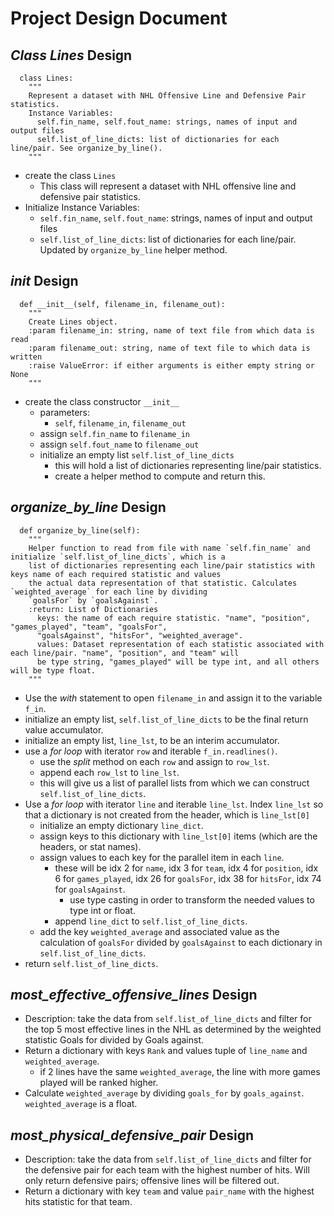 # Project Design Document

## *Class Lines* Design
```
  class Lines:
    """
    Represent a dataset with NHL Offensive Line and Defensive Pair statistics.
    Instance Variables:
      self.fin_name, self.fout_name: strings, names of input and output files
      self.list_of_line_dicts: list of dictionaries for each line/pair. See organize_by_line().
    """
```
* create the class `Lines`
  * This class will represent a dataset with NHL offensive line and defensive pair statistics.
* Initialize Instance Variables:
  * `self.fin_name`, `self.fout_name`: strings, names of input and output files
  * `self.list_of_line_dicts`: list of dictionaries for each line/pair. Updated by `organize_by_line` helper method.

##  *__init__* Design
```
  def __init__(self, filename_in, filename_out):
    """
    Create Lines object.
    :param filename_in: string, name of text file from which data is read
    :param filename_out: string, name of text file to which data is written
    :raise ValueError: if either arguments is either empty string or None
    """
```
* create the class constructor `__init__`
  * parameters:
    * `self`, `filename_in`, `filename_out`
  * assign `self.fin_name` to `filename_in`
  * assign `self.fout_name` to `filename_out`
  * initialize an empty list `self.list_of_line_dicts`
    * this will hold a list of dictionaries representing line/pair statistics.
    * create a helper method to compute and return this.

## *organize_by_line* Design
```
  def organize_by_line(self):
    """
    Helper function to read from file with name `self.fin_name` and initialize `self.list_of_line_dicts`, which is a
    list of dictionaries representing each line/pair statistics with keys name of each required statistic and values
    the actual data representation of that statistic. Calculates `weighted_average` for each line by dividing
    `goalsFor` by `goalsAgainst`.
    :return: List of Dictionaries
      keys: the name of each require statistic. "name", "position", "games_played", "team", "goalsFor",
      "goalsAgainst", "hitsFor", "weighted_average".
      values: Dataset representation of each statistic associated with each line/pair. "name", "position", and "team" will
      be type string, "games_played" will be type int, and all others will be type float.
    """
```
* Use the _with_ statement to open `filename_in` and assign it to the variable `f_in`.
* initialize an empty list, `self.list_of_line_dicts` to be the final return value accumulator.
* initialize an empty list, `line_lst`, to be an interim accumulator.
* use a _for loop_ with iterator `row` and iterable `f_in.readlines()`.
  * use the _split_ method on each `row` and assign to `row_lst`.
  * append each `row_lst` to `line_lst`.
  * this will give us a list of parallel lists from which we can construct `self.list_of_line_dicts`.
* Use a _for loop_ with iterator `line` and iterable `line_lst`. Index `line_lst` so that a dictionary is not created
  from the header, which is `line_lst[0]`
  * initialize an empty dictionary `line_dict`.
  * assign keys to this dictionary with `line_lst[0]` items (which are the headers, or stat names).
  * assign values to each key for the parallel item in each `line`.
    * these will be idx 2 for `name`, idx 3 for `team`, idx 4 for `position`, idx 6 for `games_played`, idx 26 for 
      `goalsFor`, idx 38 for `hitsFor`, idx 74 for `goalsAgainst`.
      * use type casting in order to transform the needed values to type int or float.
    * append `line_dict` to `self.list_of_line_dicts`.
  * add the key `weighted_average` and associated value as the calculation of `goalsFor` divided by `goalsAgainst` to
    each dictionary in `self.list_of_line_dicts`.
* return `self.list_of_line_dicts`.

## *most_effective_offensive_lines* Design
* Description: take the data from `self.list_of_line_dicts` and filter for the top 5 most effective lines in the NHL as
  determined by the weighted statistic Goals for divided by Goals against.
* Return a dictionary with keys `Rank` and values tuple of `line_name` and `weighted_average`.
  * if 2 lines have the same `weighted_average`, the line with more games played will be ranked higher.
* Calculate `weighted_average` by dividing `goals_for` by `goals_against`. `weighted_average` is a float. 

## *most_physical_defensive_pair* Design
* Description: take the data from `self.list_of_line_dicts` and filter for the defensive pair for each team with the 
  highest number of hits. Will only return defensive pairs; offensive lines will be filtered out.
* Return a dictionary with key `team` and value `pair_name` with the highest hits statistic for that team.
